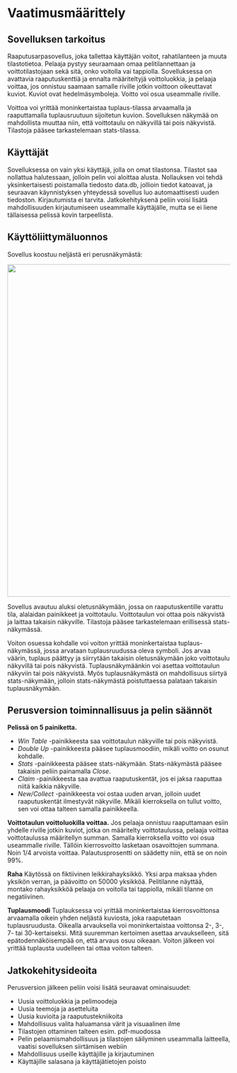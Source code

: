 # Vaatimusmäärittely

## Sovelluksen tarkoitus

Raaputusarpasovellus, joka tallettaa käyttäjän voitot, rahatilanteen ja muuta tilastotietoa. Pelaaja pystyy seuraamaan omaa pelitilannettaan ja voittotilastojaan sekä sitä, onko voitolla vai tappiolla. Sovelluksessa on avattavia raaputuskenttiä ja ennalta määriteltyjä voittoluokkia, ja pelaaja voittaa, jos onnistuu saamaan samalle riville jotkin voittoon oikeuttavat kuviot. Kuviot ovat hedelmäsymboleja. Voitto voi osua useammalle riville.

Voittoa voi yrittää moninkertaistaa tuplaus-tilassa arvaamalla ja raaputtamalla tuplausruutuun sijoitetun kuvion. Sovelluksen näkymää on mahdollista muuttaa niin, että voittotaulu on näkyvillä tai pois näkyvistä. Tilastoja pääsee tarkastelemaan stats-tilassa.

## Käyttäjät

Sovelluksessa on vain yksi käyttäjä, jolla on omat tilastonsa. Tilastot saa nollattua halutessaan, jolloin pelin voi aloittaa alusta. Nollauksen voi tehdä yksinkertaisesti poistamalla tiedosto data.db, jollioin tiedot katoavat, ja seuraavan käynnistyksen yhteydessä sovellus luo automaattisesti uuden tiedoston. Kirjautumista ei tarvita. Jatkokehityksenä peliin voisi lisätä mahdollisuuden kirjautumiseen useammalle käyttäjälle, mutta se ei liene tällaisessa pelissä kovin tarpeellista.

## Käyttöliittymäluonnos

Sovellus koostuu neljästä eri perusnäkymästä:

<img src="https://github.com/hartzka/ot-harjoitustyo/blob/master/dokumentaatio/kuvat/20190321_144956.jpg" width="750">

Sovellus avautuu aluksi oletusnäkymään, jossa on raaputuskentille varattu tila, alalaidan painikkeet ja voittotaulu. Voittotaulun voi ottaa pois näkyvistä ja laittaa takaisin näkyville. Tilastoja pääsee tarkastelemaan erillisessä stats-näkymässä. 

Voiton osuessa kohdalle voi voiton yrittää moninkertaistaa tuplaus-näkymässä, jossa arvataan tuplausruudussa oleva symboli. Jos arvaa väärin, tuplaus päättyy ja siirrytään takaisin oletusnäkymään joko voittotaulu näkyvillä tai pois näkyvistä. Tuplausnäkymäänkin voi asettaa voittotaulun näkyviin tai pois näkyvistä. Myös tuplausnäkymästä on mahdollisuus siirtyä stats-näkymään, jolloin stats-näkymästä poistuttaessa palataan takaisin tuplausnäkymään.

## Perusversion toiminnallisuus ja pelin säännöt

**Pelissä on 5 painiketta.** 
- *Win Table* -painikkeesta saa voittotaulun näkyville tai pois näkyvistä. 
- *Double Up* -painikkeesta pääsee tuplausmoodiin, mikäli voitto on osunut kohdalle.
- *Stats* -painikkeesta pääsee stats-näkymään. Stats-näkymästä pääsee takaisin peliin painamalla *Close*.
- *Claim* -painikkeesta saa avattua raaputuskentät, jos ei jaksa raaputtaa niitä kaikkia näkyville.
- *New/Collect* -painikkeesta voi ostaa uuden arvan, jolloin uudet raaputuskentät ilmestyvät näkyville. Mikäli kierroksella on tullut voitto, sen voi ottaa talteen samalla painikkeella.

**Voittotaulun voittoluokilla voittaa.**
Jos pelaaja onnistuu raaputtamaan esiin yhdelle riville jotkin kuviot, jotka on määritelty voittotaulussa, pelaaja voittaa voittotaulussa määritellyn summan. Samalla kierroksella voitto voi osua useammalle riville. Tällöin kierrosvoitto lasketaan osavoittojen summana. Noin 1/4 arvoista voittaa. Palautusprosentti on säädetty niin, että se on noin 99%.

**Raha**
Käytössä on fiktiivinen leikkirahayksikkö. Yksi arpa maksaa yhden yksikön verran, ja päävoitto on 50000 yksikköä. Pelitilanne näyttää, montako rahayksikköä pelaaja on voitolla tai tappiolla, mikäli tilanne on negatiivinen.

**Tuplausmoodi**
Tuplauksessa voi yrittää moninkertaistaa kierrosvoittonsa arvaamalla oikein yhden neljästä kuviosta, joka raaputetaan tuplausruudusta. Oikealla arvauksella voi moninkertaistaa voittonsa 2-, 3-, 7- tai 30-kertaiseksi. Mitä suuremman kertoimen asettaa arvaukselleen, sitä epätodennäköisempää on, että arvaus osuu oikeaan. Voiton jälkeen voi yrittää tuplausta uudelleen tai ottaa voiton talteen.

## Jatkokehitysideoita

Perusversion jälkeen peliin voisi lisätä seuraavat ominaisuudet:

- Uusia voittoluokkia ja pelimoodeja
- Uusia teemoja ja asetteluita
- Uusia kuvioita ja raaputustekniikoita
- Mahdollisuus valita haluamansa värit ja visuaalinen ilme
- Tilastojen ottaminen talteen esim. pdf-muodossa
- Pelin pelaamismahdollisuus ja tilastojen säilyminen useammalla laitteella, vaatisi sovelluksen siirtämisen webiin
- Mahdollisuus useille käyttäjille ja kirjautuminen
- Käyttäjille salasana ja käyttäjätietojen poisto

